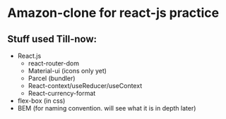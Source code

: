# Amazon-clone for react-js practice
## Stuff used Till-now:
* React.js
  * react-router-dom
  * Material-ui (icons only yet)
  * Parcel (bundler)
  * React-context/useReducer/useContext
  * React-currency-format
* flex-box (in css)
* BEM (for naming convention. will see what it is in depth later)
